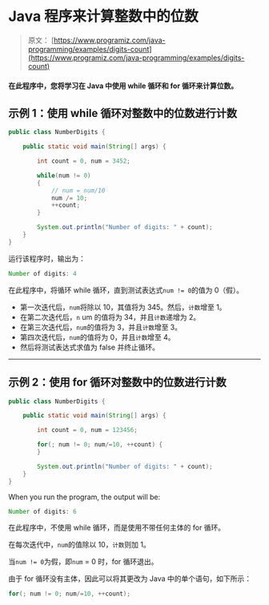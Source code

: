 # Java 程序来计算整数中的位数

> 原文： [https://www.programiz.com/java-programming/examples/digits-count](https://www.programiz.com/java-programming/examples/digits-count)

#### 在此程序中，您将学习在 Java 中使用 while 循环和 for 循环来计算位数。

## 示例 1：使用 while 循环对整数中的位数进行计数

```java
public class NumberDigits {

    public static void main(String[] args) {

        int count = 0, num = 3452;

        while(num != 0)
        {
            // num = num/10
            num /= 10;
            ++count;
        }

        System.out.println("Number of digits: " + count);
    }
}
```

运行该程序时，输出为：

```java
Number of digits: 4
```

在此程序中，将循环 while 循环，直到测试表达式`num != 0`的值为 0（假）。

*   第一次迭代后，`num`将除以 10，其值将为 345。然后，`计数`增至 1。
*   在第二次迭代后，`n` um 的值将为 34，并且`计数`递增为 2。
*   在第三次迭代后，`num`的值将为 3，并且`计数`增至 3。
*   第四次迭代后，`num`的值将为 0，并且`计数`增至 4。
*   然后将测试表达式求值为 false 并终止循环。

* * *

## 示例 2：使用 for 循环对整数中的位数进行计数

```java
public class NumberDigits {

    public static void main(String[] args) {

        int count = 0, num = 123456;

        for(; num != 0; num/=10, ++count) {   
        }

        System.out.println("Number of digits: " + count);
    }
}
```

When you run the program, the output will be:

```java
Number of digits: 6
```

在此程序中，不使用 while 循环，而是使用不带任何主体的 for 循环。

在每次迭代中，`num`的值除以 10，`计数`则加 1。

当`num != 0`为假，即`num` = 0 时，for 循环退出。

由于 for 循环没有主体，因此可以将其更改为 Java 中的单个语句，如下所示：

```java
for(; num != 0; num/=10, ++count);
```